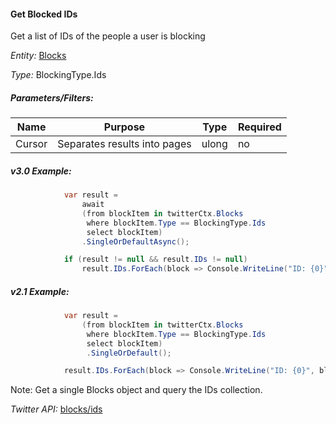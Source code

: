#### Get Blocked IDs

Get a list of IDs of the people a user is blocking

*Entity:* [Blocks](../LINQ-to-Twitter-Entities/Blocks-Entity.md)

*Type:* BlockingType.Ids

##### Parameters/Filters:
| Name | Purpose | Type | Required |
|------|---------|------|----------|
| Cursor | Separates results into pages | ulong | no |

##### v3.0 Example:

```c#
            var result =
                await
                (from blockItem in twitterCtx.Blocks
                 where blockItem.Type == BlockingType.Ids
                 select blockItem)
                .SingleOrDefaultAsync();

            if (result != null && result.IDs != null)
                result.IDs.ForEach(block => Console.WriteLine("ID: {0}", block)); 
```

##### v2.1 Example:

```c#
            var result =
                (from blockItem in twitterCtx.Blocks
                 where blockItem.Type == BlockingType.Ids
                 select blockItem)
                 .SingleOrDefault();

            result.IDs.ForEach(block => Console.WriteLine("ID: {0}", block));
```

Note: Get a single Blocks object and query the IDs collection.

*Twitter API:* [blocks/ids](https://developer.twitter.com/en/docs/accounts-and-users/mute-block-report-users/api-reference/get-blocks-ids)